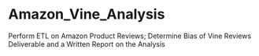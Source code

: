 # Amazon_Vine_Analysis
Perform ETL on Amazon Product Reviews; Determine Bias of Vine Reviews Deliverable and a Written Report on the Analysis 
